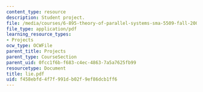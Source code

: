 ```yaml
---
content_type: resource
description: Student project.
file: /media/courses/6-895-theory-of-parallel-systems-sma-5509-fall-2003/f458ebfd4f7f991db02f9ef86dcb1ff6_lie.pdf
file_type: application/pdf
learning_resource_types:
- Projects
ocw_type: OCWFile
parent_title: Projects
parent_type: CourseSection
parent_uid: 0fcc1f6b-f683-c4ec-4863-7a5a7625fb99
resourcetype: Document
title: lie.pdf
uid: f458ebfd-4f7f-991d-b02f-9ef86dcb1ff6
---
```

